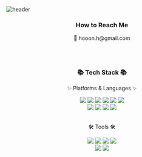 ![header](https://capsule-render.vercel.app/api?type=waving&color=auto&customColorList=8,9,18&height=300&section=header&text=Welcome&fontSize=60&fontAlignY=45&desc=Jihoon's%20GitHub%20Profile&descSize=24&descAlignY=60)


<div align="center">
<!--
<h3>Jihoon Han</h3>
🎓 major in History at SKKU <br>
🌱 currently learning full-stack skills.

<br>

<h3>Ultimate Goal</h3>
✨ Irreplaceable Developer <br>
✨ Study Steadily without being Conceited

<br>
-->

<h3>How to Reach Me</h3>
📧 hooon.h@gmail.com <br>
</div>

<br><br>


<!-- 공부했거나 써본 기술 -->
<div align=center>
	<h3>📚 Tech Stack 📚</h3>
	<p>✨ Platforms & Languages ✨</p>
</div>
<div align="center">
	<img src="https://img.shields.io/badge/Spring-6DB33F?style=flat&logo=Spring&logoColor=white" />
	<img src="https://img.shields.io/badge/Eclipse%20IDE-2C2255?style=flat&logo=EclipseIDE&logoColor=white" />
	<img src="https://img.shields.io/badge/Java-007396?style=flat&logo=Conda-Forge&logoColor=white" />
	<img src="https://img.shields.io/badge/HTML5-E34F26?style=flat&logo=HTML5&logoColor=white" />
	<img src="https://img.shields.io/badge/CSS3-1572B6?style=flat&logo=CSS3&logoColor=white" />
	<img src="https://img.shields.io/badge/JavaScript-F7DF1E?style=flat&logo=JavaScript&logoColor=white" />
	<br>
	<img src="https://img.shields.io/badge/Mybatis-000000?style=flat&logo=Fluentd&logoColor=white" />
	<img src="https://img.shields.io/badge/Oracle%20SQL-F80000?style=flat&logo=Oracle&logoColor=white" />
	<img src="https://img.shields.io/badge/Apache Tomcat-F8DC75?style=flat&logo=Apache Tomcat&logoColor=white" />
 	<img src="https://img.shields.io/badge/Apache Maven-C71A36?style=flat&logo=Apache Maven&logoColor=white" />
</div>
<br>
<div align=center>
	<p>🛠 Tools 🛠</p>
</div>
<div align=center>
	<img src="https://img.shields.io/badge/GitHub-181717?style=flat&logo=GitHub&logoColor=white" />
	<img src="https://img.shields.io/badge/Visual%20Studio%20Code-007ACC?style=flat&logo=VisualStudioCode&logoColor=white" />
	<img src="https://img.shields.io/badge/Figma-F24E1E?style=flat&logo=Figma&logoColor=white"/>
	<img src="https://img.shields.io/badge/Notion-000000?style=flat&logo=Notion&logoColor=white"/>
	<br>
	<img src="https://img.shields.io/badge/Trello-0052CC?style=flat&logo=Trello&logoColor=white"/>
	<img src="https://img.shields.io/badge/Google Sheets-34A853?style=flat&logo=Google Sheets&logoColor=white"/>
</div>

<br><br>

<!--
<div align="center">
    <a href="https://github.com/anuraghazra/github-readme-stats">
      <img align="center" src="https://github-readme-stats.vercel.app/api?username=jihoon-git&repo=github-readme-stats" />
    </a>
</div>

<br>

<div align="center">
    <a href="https://github.com/anuraghazra/convoychat">
        <img align="center" src="https://github-readme-stats.vercel.app/api/top-langs/?username=jihoon-git&layout=compact&hide_border=true&repo=convoychat" />
    </a>
</div>
-->

<br><br>
